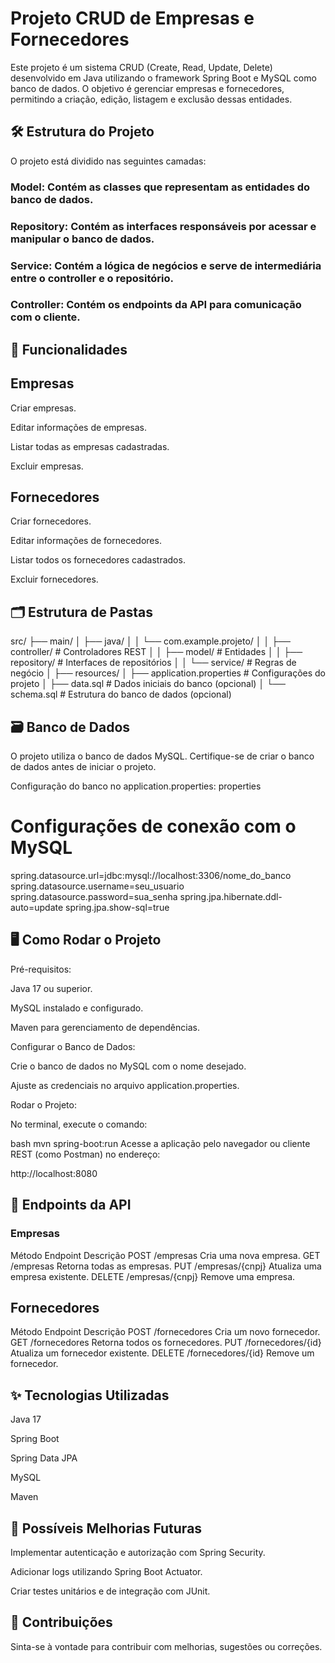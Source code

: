# Projeto CRUD de Empresas e Fornecedores

Este projeto é um sistema CRUD (Create, Read, Update, Delete) desenvolvido em Java utilizando o framework Spring Boot e MySQL como banco de dados. O objetivo é gerenciar empresas e fornecedores, permitindo a criação, edição, listagem e exclusão dessas entidades.

## 🛠️ Estrutura do Projeto
O projeto está dividido nas seguintes camadas:

### Model: Contém as classes que representam as entidades do banco de dados.

### Repository: Contém as interfaces responsáveis por acessar e manipular o banco de dados.

### Service: Contém a lógica de negócios e serve de intermediária entre o controller e o repositório.

### Controller: Contém os endpoints da API para comunicação com o cliente.

## 🚀 Funcionalidades

## Empresas
Criar empresas.

Editar informações de empresas.

Listar todas as empresas cadastradas.

Excluir empresas.

## Fornecedores
Criar fornecedores.

Editar informações de fornecedores.

Listar todos os fornecedores cadastrados.

Excluir fornecedores.

## 🗂️ Estrutura de Pastas
src/
├── main/
│   ├── java/
│   │   └── com.example.projeto/
│   │       ├── controller/      # Controladores REST
│   │       ├── model/           # Entidades
│   │       ├── repository/      # Interfaces de repositórios
│   │       └── service/         # Regras de negócio
│   ├── resources/
│       ├── application.properties  # Configurações do projeto
│       ├── data.sql                 # Dados iniciais do banco (opcional)
│       └── schema.sql               # Estrutura do banco de dados (opcional)

## 🗃️ Banco de Dados
O projeto utiliza o banco de dados MySQL. Certifique-se de criar o banco de dados antes de iniciar o projeto.

Configuração do banco no application.properties:
properties

# Configurações de conexão com o MySQL
spring.datasource.url=jdbc:mysql://localhost:3306/nome_do_banco
spring.datasource.username=seu_usuario
spring.datasource.password=sua_senha
spring.jpa.hibernate.ddl-auto=update
spring.jpa.show-sql=true

## 🖥️ Como Rodar o Projeto
Pré-requisitos:

Java 17 ou superior.

MySQL instalado e configurado.

Maven para gerenciamento de dependências.

Configurar o Banco de Dados:

Crie o banco de dados no MySQL com o nome desejado.

Ajuste as credenciais no arquivo application.properties.

Rodar o Projeto:

No terminal, execute o comando:

bash
mvn spring-boot:run
Acesse a aplicação pelo navegador ou cliente REST (como Postman) no endereço:

http://localhost:8080

## 📄 Endpoints da API

### Empresas

Método	Endpoint	Descrição
POST	/empresas	Cria uma nova empresa.
GET	/empresas	Retorna todas as empresas.
PUT	/empresas/{cnpj}	Atualiza uma empresa existente.
DELETE	/empresas/{cnpj}	Remove uma empresa.

## Fornecedores

Método	Endpoint	Descrição
POST	/fornecedores	Cria um novo fornecedor.
GET	/fornecedores	Retorna todos os fornecedores.
PUT	/fornecedores/{id}	Atualiza um fornecedor existente.
DELETE	/fornecedores/{id}	Remove um fornecedor.

## ✨ Tecnologias Utilizadas
Java 17

Spring Boot

Spring Data JPA

MySQL

Maven

## 🔧 Possíveis Melhorias Futuras
Implementar autenticação e autorização com Spring Security.

Adicionar logs utilizando Spring Boot Actuator.

Criar testes unitários e de integração com JUnit.

## 🤝 Contribuições
Sinta-se à vontade para contribuir com melhorias, sugestões ou correções.